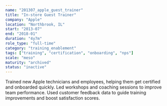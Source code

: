 ```yaml
---
name: "201307_apple_guest_trainer"
title: "In-store Guest Trainer"
company: "Apple"
location: "Northbrook, IL"
start: "2013-07"
end: "2018-01"
duration: "4y7m"
role_type: "full-time"
category: "training_enablement"
tags: ["training", "certification", "onboarding", "nps"]
scale: "meso"
maturity: "archived"
status: "inactive"
---
```


Trained new Apple technicians and employees, helping them get certified and onboarded quickly. Led workshops and coaching sessions to improve team performance. Used customer feedback data to guide training improvements and boost satisfaction scores.
